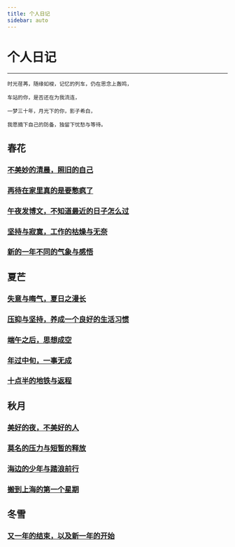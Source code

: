 ```yaml
---
title: 个人日记
sidebar: auto
---
```


# 个人日记

***

`时光荏苒，随缘如梭，记忆的列车，仍在思念上轰鸣，`

`车站的你，是否还在为我流连，`

`一梦三十年，月光下的你，影子希白，`

`我愿摘下自己的防备，独留下忧愁与等待。`

## 春花

### [不美妙的清晨，照旧的自己](不美妙的清晨，照旧的自己.md)

### [再待在家里真的是要憋疯了](再待在家里真的是要憋疯了.md)

### [午夜发博文，不知道最近的日子怎么过](午夜发博文，不知道最近的日子怎么过.md)

### [坚持与寂寞，工作的枯燥与无奈](坚持与寂寞，工作的枯燥与无奈)

### [新的一年不同的气象与感悟](新的一年不同的气象与感悟.md)


## 夏芒

### [失意与晦气，夏日之漫长](失意与晦气，夏日之漫长.md)

### [压抑与坚持，养成一个良好的生活习惯](压抑与坚持，养成一个良好的生活习惯.md)

### [端午之后，思想成空](端午之后，思想成空.md)

### [年过中旬，一事无成](年过中旬，一事无成.md)

### [十点半的地铁与返程](十点半的地铁与返程.md)

## 秋月

### [美好的夜，不美好的人](美好的夜，不美好的人.md)

### [莫名的压力与短暂的释放](莫名的压力与短暂的释放.md)

### [海边的少年与踏浪前行](海边的少年与踏浪前行.md)

### [搬到上海的第一个星期](搬到上海的第一个星期.md)

## 冬雪

### [又一年的结束，以及新一年的开始](又一年的结束，以及新一年的开始.md)

